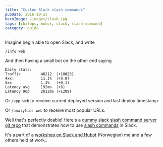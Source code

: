 ```yaml
---
title: "Custom Slack slash commands"
pubDate: 2016-10-23
heroImage: /images/slash.jpg
tags: [chatops, hubot, slack, slash command]
category: guide
---
```


Imagine begin able to open Slack, and write

```
/info web
```

And then having a small bot on the other end saying

```
Daily stats:
Traffic         48212  (+10023)
4xx:            11.1%  (+9.8)
5xx             1.1%   (+0.1)
Latency avg     192ms  (+8)
Latency 90p     2012ms (+1209)
```

Or `/app web` to receive current deployed version and last deploy timestamp

Or `/analytics web` to receive most popular URLs.

Well that's perfectly doable! Here's a [dummy slack slash command server git repo](https://github.com/tomfa/slack-slash-commands) that demonstrates how to use [slash commands](https://api.slack.com/slash-commands) in Slack.

It's a part of a [workshop on Slack and Hubot](https://github.com/bekk/chatops-workshop) (Norwegian) me and a few others held at work..
